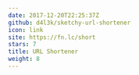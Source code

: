 ```yaml
---
date: 2017-12-20T22:25:37Z
github: d4l3k/sketchy-url-shortener
icon: link
site: https://fn.lc/short
stars: 7
title: URL Shortener
weight: 8
---
```


